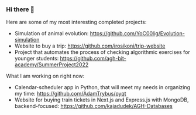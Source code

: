 ### Hi there 👋

Here are some of my most interesting completed projects:
- Simulation of animal evolution: https://github.com/YoC00lig/Evolution-simulation
- Website to buy a trip: https://github.com/irosikoni/trip-website
- Project that automates the process of checking algorithmic exercises for younger students: https://github.com/agh-bit-academy/SummerProject2022

What I am working on right now:
- Calendar-scheduler app in Python, that will meet my needs in organizing my time: https://github.com/AdamTrybus/pyqt
- Website for buying train tickets in Next.js and Express.js with MongoDB, backend-focused: https://github.com/kajadudek/AGH-Databases
